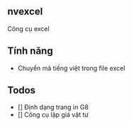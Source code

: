 ## nvexcel
Công cụ excel

## Tính năng
- Chuyển mã tiếng việt trong file excel

## Todos
- [] Định dạng trang in G8
- [] Công cụ lập giá vật tư

